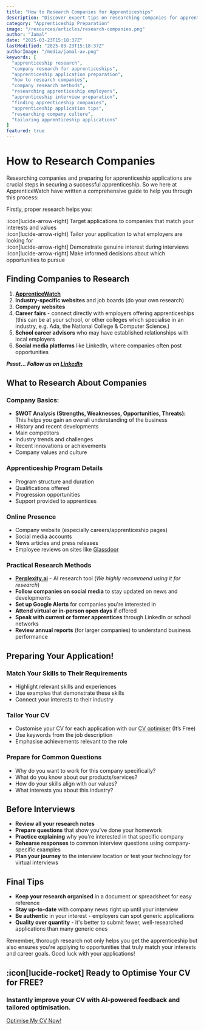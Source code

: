 ```yaml
---
title: "How to Research Companies for Apprenticeships"
description: "Discover expert tips on researching companies for apprenticeships. Learn how to tailor applications, prepare for interviews, and secure your dream role."
category: "Apprenticeship Preparation"
image: "/resources/articles/research-companies.png"
author: "Jamal"
date: "2025-03-23T15:18:37Z"
lastModified: "2025-03-23T15:18:37Z"
authorImage: "/media/jamal-av.png"
keywords: [
  "apprenticeship research", 
  "company research for apprenticeships", 
  "apprenticeship application preparation", 
  "how to research companies", 
  "company research methods", 
  "researching apprenticeship employers", 
  "apprenticeship interview preparation", 
  "finding apprenticeship companies", 
  "apprenticeship application tips", 
  "researching company culture", 
  "tailoring apprenticeship applications"
]
featured: true
---
```


# How to Research Companies

Researching companies and preparing for apprenticeship applications are crucial steps in securing a successful apprenticeship. So we here at ApprenticeWatch have written a comprehensive guide to help you through this process:

Firstly, proper research helps you:

:icon[lucide-arrow-right]   Target applications to companies that match your interests and values <br>
:icon[lucide-arrow-right]   Tailor your application to what employers are looking for <br>
:icon[lucide-arrow-right]   Demonstrate genuine interest during interviews <br>
:icon[lucide-arrow-right]   Make informed decisions about which opportunities to pursue

## Finding Companies to Research

1.  **[ApprenticeWatch](/apprenticeships)**
2.  **Industry-specific websites** and job boards (do your own research)
3.  **Company websites**
4.  **Career fairs** - connect directly with employers offering apprenticeships (this can be at your school, or other colleges which specialise in an industry, e.g. Ada, the National College & Computer Science.)
5.  **School career advisors** who may have established relationships with local employers
6.  **Social media platforms** like LinkedIn, where companies often post opportunities

***Pssst... Follow us on [LinkedIn](https://www.linkedin.com/company/apprenticewatch)***

## What to Research About Companies

### Company Basics:

*   **SWOT Analysis (Strengths, Weaknesses, Opportunities, Threats):** This helps you gain an overall understanding of the business
*   History and recent developments
*   Main competitors
*   Industry trends and challenges
*   Recent innovations or achievements
*   Company values and culture

### Apprenticeship Program Details

*   Program structure and duration
*   Qualifications offered
*   Progression opportunities
*   Support provided to apprentices

### Online Presence

*   Company website (especially careers/apprenticeship pages)
*   Social media accounts
*   News articles and press releases
*   Employee reviews on sites like [Glassdoor](https://www.glassdoor.co.uk/)

### Practical Research Methods

*   **[Perplexity.ai](https://www.perplexity.ai/)** - AI research tool (*We highly recommend using it for research*)
*   **Follow companies on social media** to stay updated on news and developments
*   **Set up Google Alerts** for companies you're interested in
*   **Attend virtual or in-person open days** if offered
*   **Speak with current or former apprentices** through LinkedIn or school networks
*   **Review annual reports** (for larger companies) to understand business performance

## Preparing Your Application!

### Match Your Skills to Their Requirements

*   Highlight relevant skills and experiences
*   Use examples that demonstrate these skills
*   Connect your interests to their industry

### Tailor Your CV

*   Customise your CV for each application with our [CV optimiser](/cv-optimiser) (It’s Free)
*   Use keywords from the job description
*   Emphasise achievements relevant to the role

### Prepare for Common Questions

*   Why do you want to work for this company specifically?
*   What do you know about our products/services?
*   How do your skills align with our values?
*   What interests you about this industry?

## Before Interviews

*   **Review all your research notes**
*   **Prepare questions** that show you've done your homework
*   **Practice explaining** why you're interested in that specific company
*   **Rehearse responses** to common interview questions using company-specific examples
*   **Plan your journey** to the interview location or test your technology for virtual interviews

## Final Tips

*   **Keep your research organised** in a document or spreadsheet for easy reference
*   **Stay up-to-date** with company news right up until your interview
*   **Be authentic** in your interest - employers can spot generic applications
*   **Quality over quantity** - it's better to submit fewer, well-researched applications than many generic ones

Remember, thorough research not only helps you get the apprenticeship but also ensures you're applying to opportunities that truly match your interests and career goals. Good luck with your applications!

## :icon[lucide-rocket] Ready to Optimise Your CV for FREE?

<div class="article-cta">
  <h3 class="article-cta-title">Instantly improve your CV with AI-powered feedback and tailored optimisation.</h3>
  <a href="/optimise-cv" class="article-cta-button">Optimise My CV Now!</a>
</div>